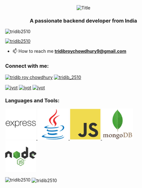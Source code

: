 <div align="center">
  <img src="https://readme-typing-svg.herokuapp.com?font=Architects+Daughter&color=%2338C2FF&size=50&center=true&vCenter=true&height=60&width=600&lines=I'm+Tridib+Roy+Chowdhury;Welcome+to+my+profile!" alt="Title"></img>
</div>
<h3 align="center">A passionate backend developer from India</h3>

<p align="left"> <img src="https://komarev.com/ghpvc/?username=tridib2510&label=Profile%20views&color=0e75b6&style=flat" alt="tridib2510" /> </p>

<p align="left"> <a href="https://github.com/ryo-ma/github-profile-trophy"><img src="https://github-profile-trophy.vercel.app/?username=tridib2510" alt="tridib2510" /></a> </p>

- 📫 How to reach me **tridibroychowdhury9@gmail.com**

<h3 align="left">Connect with me:</h3>
<p align="left">
<a href="https://linkedin.com/in/tridib roy chowdhury" target="blank"><img align="center" src="https://raw.githubusercontent.com/rahuldkjain/github-profile-readme-generator/master/src/images/icons/Social/linked-in-alt.svg" alt="tridib roy chowdhury" height="30" width="40" /></a>
<a href="https://www.leetcode.com/tridib_2510" target="blank"><img align="center" src="https://raw.githubusercontent.com/rahuldkjain/github-profile-readme-generator/master/src/images/icons/Social/leet-code.svg" alt="tridib_2510" height="30" width="40" /></a>
</p>
<p align="center">
 
  <a href="https://leetcode.com/tridib_2510/" target="_blank"><img align="center" src="https://assets.leetcode.com/static_assets/marketing/2024-200.gif" alt="jyot" height="200" width="200" /></a>
  <a href="https://leetcode.com/tridib_2510/" target="_blank"><img align="center" src="https://assets.leetcode.com/static_assets/marketing/2024-100-new.gif" alt="jyot" height="200" width="200" /></a>
  <a href="https://leetcode.com/tridib_2510/" target="_blank"><img align="center" src="https://assets.leetcode.com/static_assets/marketing/2024-50.gif" alt="jyot" height="200" width="200" /></a>
</p>
<h3 align="left">Languages and Tools:</h3>
<p align="left"> <a href="https://expressjs.com" target="_blank" rel="noreferrer"> <img src="https://raw.githubusercontent.com/devicons/devicon/master/icons/express/express-original-wordmark.svg" alt="express" width="100" height="100"/> </a> <a href="https://www.java.com" target="_blank" rel="noreferrer"> <img src="https://raw.githubusercontent.com/devicons/devicon/master/icons/java/java-original.svg" alt="java" width="100" height="100"/> </a> <a href="https://developer.mozilla.org/en-US/docs/Web/JavaScript" target="_blank" rel="noreferrer"> <img src="https://raw.githubusercontent.com/devicons/devicon/master/icons/javascript/javascript-original.svg" alt="javascript" width="100" height="100"/> </a> <a href="https://www.mongodb.com/" target="_blank" rel="noreferrer"> <img src="https://raw.githubusercontent.com/devicons/devicon/master/icons/mongodb/mongodb-original-wordmark.svg" alt="mongodb" width="100" height="100"/> </a> <a href="https://nodejs.org" target="_blank" rel="noreferrer"> <img src="https://raw.githubusercontent.com/devicons/devicon/master/icons/nodejs/nodejs-original-wordmark.svg" alt="nodejs" width="100" height="100"/> </a> </p>

<p><img align="left" src="https://github-readme-stats.vercel.app/api/top-langs?username=tridib2510&show_icons=true&locale=en&layout=compact" alt="tridib2510" /></p>

<p>&nbsp;<img align="center" src="https://github-readme-stats.vercel.app/api?username=tridib2510&show_icons=true&locale=en" alt="tridib2510" /></p>
